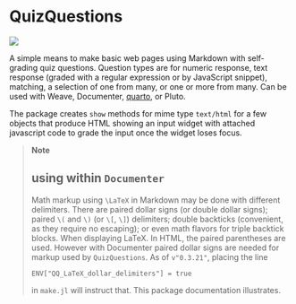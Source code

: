# QuizQuestions

[![](https://img.shields.io/badge/docs-dev-blue.svg)](https://jverzani.github.io/QuizQuestions.jl/dev/)

A simple means to make basic web pages using Markdown with self-grading quiz questions. Question types are for numeric response, text response (graded with a regular expression or by JavaScript snippet), matching, a selection of one from many, or one or more from many. Can be used with Weave, Documenter, [quarto](https://quarto.org), or Pluto.


The package creates `show` methods for mime type `text/html` for a few objects that produce HTML showing an input widget with attached javascript code to grade the input once the widget loses focus.

> **Note**
> ## using within `Documenter`
> 
> Math markup using ``\LaTeX`` in Markdown may be done with different delimiters. There are paired dollar signs (or double dollar signs); paired `\(` and `\)` (or `\[`, `\]`) delimiters; double backticks (convenient, as they require no escaping); or even math flavors for triple backtick blocks. When displaying LaTeX. In HTML, the paired parentheses are used. However with Documenter paired dollar signs are needed for markup used by `QuizQuestions`. As of `v"0.3.21"`, placing the line 
>
> `ENV["QQ_LaTeX_dollar_delimiters"] = true`
>
>in `make.jl` will instruct that. This package documentation illustrates.
